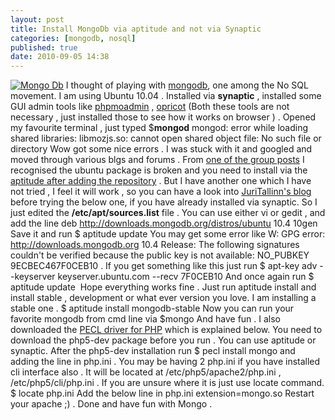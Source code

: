 ```yaml
---
layout: post
title: Install MongoDb via aptitude and not via Synaptic
categories: [mongodb, nosql]
published: true
date: 2010-09-05 14:38
---
```

[![Mongo Db](%20http://farm5.static.flickr.com/4154/4959237021_38f1029ac5.jpg)](http://www.flickr.com/photos/harikt/4959237021/)  I thought of playing with [mongodb](http://www.mongodb.org), one among the No SQL movement. I am using Ubuntu 10.04 . Installed via **synaptic** , installed some GUI admin tools like [phpmoadmin](http://www.phpmoadmin.com/) , [opricot](http://www.icmfinland.fi/oss/opricot/) (Both these tools are not necessary , just installed those to see how it works on browser ) . Opened my favourite terminal , just typed $**mongod**  mongod: error while loading shared libraries: libmozjs.so: cannot open shared object file: No such file or directory  Wow got some nice errors . I was stuck with it and googled and moved through various blgs and forums . From [one of the group posts](http://groups.google.com/group/mongodb-user/browse_thread/thread/7e7fd7fa0313c326?tvc=2&pli=1) I recognised the ubuntu package is broken and you need to install via the [aptitude after adding the repository](http://www.mongodb.org/display/DOCS/Ubuntu+and+Debian+packages) . But I have another one which I have not tried , I feel it will work , so you can have a look into [JuriTallinn's blog](http://dracoater.blogspot.com/2010/08/mongodb-with-c-in-ubuntu.html) before trying the below one, if you have already installed via synaptic.  So I just edited the **/etc/apt/sources.list** file . You can use either vi or gedit , and add the line      deb http://downloads.mongodb.org/distros/ubuntu 10.4 10gen  Save it and run  $ aptitude update  You may get some error like W: GPG error: http://downloads.mongodb.org 10.4 Release: The following signatures couldn't be verified because the public key is not available: NO\_PUBKEY 9ECBEC467F0CEB10 . If you get something like this just run  $ apt-key adv --keyserver keyserver.ubuntu.com --recv 7F0CEB10  And once again run  $ aptitude update   Hope everything works fine . Just run aptitude install and install stable , development or what ever version you love. I am installing a stable one .  $ aptitude install mongodb-stable  Now you can run your favorite mongodb from cmd line via  $mongo  And have fun . I also downloaded the [PECL driver for PHP](http://www.php.net/manual/en/mongo.installation.php) which is explained below.  You need to download the php5-dev package before you run . You can use aptitude or synaptic. After the php5-dev installation run  $ pecl install mongo  and adding the line in php.ini . You may be having 2 php.ini if you have installed cli interface also . It will be located at /etc/php5/apache2/php.ini , /etc/php5/cli/php.ini . If you are unsure where it is just use locate command.  $ locate php.ini  Add the below line in php.ini      extension=mongo.so  Restart your apache ;) . Done and have fun with Mongo .   
